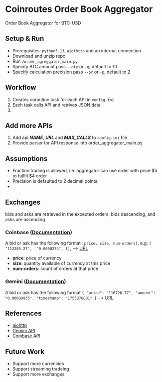 # Coinroutes Order Book Aggregator
Order Book Aggregator for BTC-USD

## Setup & Run
- Prerequisites: `python3.13`, `aiothttp` and an internat connection
- Download and unzip repo
- Run `/order_agreggator_main.py`
- Specify BTC amount pass `--qty` or `-q`, default to 10
- Specify calculation precision pass `--pr` or `-p`, default to 2

## Workflow
1. Creates coroutine task for each API in `config.ini`
2. Each task calls API and retrives JSON data
3. 



## Add more APIs
1. Add api ***NAME***, ***URL*** and ***MAX_CALLS*** to `config.ini` file
2. Provide parser for API response into order_aggregator_main.py

## Assumptions 
- Fraction trading is allowed, i.e. aggregator can use order with price $5 to fullfil $4 order
- Precision is defaulted to 2 decimal points.
-  


## Exchanges
bids and asks are retrieved in the expected orders, bids descending, and asks are ascending
### Coinbase ([Documentation](https://docs.cdp.coinbase.com/api-reference/exchange-api/rest-api/products/get-product-book))
A bid or ask has the following format `[price, size, num-orders]`, e.g. `[ "112285.27",  "0.0000274", 1]`, 
--> [URL](https://api.exchange.coinbase.com/products/BTC-USD/book?level=2)
- **price**: price of currency
- **size**: quantity available of currency at this price
- **num-orders**: count of orders at that price  


### Gemini ([Documentation](https://docs.gemini.com/rest/market-data#get-current-order-book))
A bid or ask has the following format 
`{
    "price": "116728.77",
    "amount": "0.00089935",
    "timestamp": "1755878881"
}` --> [URL](https://api.gemini.com/v1/book/BTCUSD)

## References
- [aiohttp](https://docs.aiohttp.org/en/stable/client_reference.html)
- [Gemini API](https://docs.gemini.com/rest/market-data#get-current-order-book)
- [Coinbase API](https://docs.cdp.coinbase.com/api-reference/exchange-api/rest-api/products/get-product-book)

## Future Work
- Support more currencies
- Support streaming tradeing
- Support more exchanges


